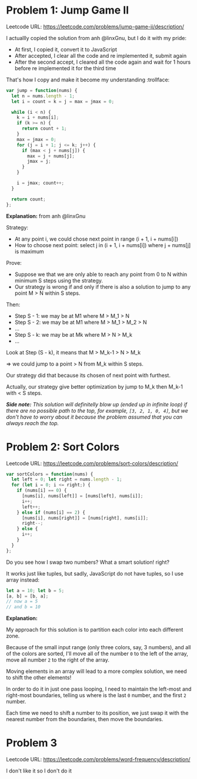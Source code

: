 # Problem 1: Jump Game II

Leetcode URL: https://leetcode.com/problems/jump-game-ii/description/

I actuallly copied the solution from anh @linxGnu, but I do it with my pride:

- At first, I copied it, convert it to JavaScript
- After accepted, I clear all the code and re implemented it, submit again
- After the second accept, I cleared all the code again and wait for 1 hours before re implemented it for the third time

That's how I copy and make it become my understanding :trollface:

```javascript
var jump = function(nums) {
  let n = nums.length - 1;
  let i = count = k = j = max = jmax = 0;

  while (i < n) {
    k = i + nums[i];
    if (k >= n) {
      return count + 1;
    }
    max = jmax = 0;
    for (j = i + 1; j <= k; j++) {
      if (max < j + nums[j]) {
        max = j + nums[j];
        jmax = j;
      }
    }

    i = jmax; count++;
  }

  return count;
};
```

**Explanation:** from anh @linxGnu

Strategy: 

 - At any point i, we could chose next point in range (i + 1, i + nums[i])
 - How to choose next point: select j in (i + 1, i + nums[i]) where j + nums[j] is maximum

Prove:

 - Suppose we that we are only able to reach any point from 0 to N within minimum S steps using the strategy.
 - Our strategy is wrong if and only if there is also a solution to jump to any point M > N within S steps.

Then:

- Step S - 1: we may be at M1 where M > M_1 > N
- Step S - 2: we may be at M1 where M > M_1 > M_2 > N
- ...
- Step S - k: we may be at Mk where M > N > M_k
- ...

Look at Step (S - k), it means that M > M_k-1 > N > M_k

=> we could jump to a point > N from M_k within S steps. 

Our strategy did that because its chosen of next point with furthest.

Actually, our strategy give better optimization by jump to M_k then M_k-1 with < S steps.

_**Side note:** This solution will definitelly blow up (ended up in infinite loop) if there are no possible path to the top, for example, `[3, 2, 1, 0, 4]`, but we don't have to worry about it because the problem assumed that you can always reach the top._

# Problem 2: Sort Colors

Leetcode URL: https://leetcode.com/problems/sort-colors/description/

```javascript
var sortColors = function(nums) {
  let left = 0; let right = nums.length - 1;
  for (let i = 0; i <= right;) {
    if (nums[i] == 0) {
      [nums[i], nums[left]] = [nums[left], nums[i]];
      i++;
      left++;
    } else if (nums[i] == 2) {
      [nums[i], nums[right]] = [nums[right], nums[i]];
      right--;
    } else {
      i++;
    }
  }
};
```

Do you see how I swap two numbers? What a smart solution! right?

It works just like tuples, but sadly, JavaScript do not have tuples, so I use array instead:

```javascript
let a = 10; let b = 5;
[a, b] = [b, a];
// now a = 5
// and b = 10
```

**Explanation:**

My approach for this solution is to partition each color into each different zone.

Because of the small input range (only three colors, say, 3 numbers), and all of the colors are
sorted, I'll move all of the number `0` to the left of the array, move all number `2` to the right
of the array.

Moving elements in an array will lead to a more complex solution, we need to shift the other elements!

In order to do it in just one pass looping, I need to maintain the left-most and right-most boundaries, telling 
us where is the last `0` number, and the first `2` number.

Each time we need to shift a number to its position, we just swap it with the nearest number from the boundaries, then move
the boundaries.

# Problem 3

Leetcode URL: https://leetcode.com/problems/word-frequency/description/

I don't like it so I don't do it
